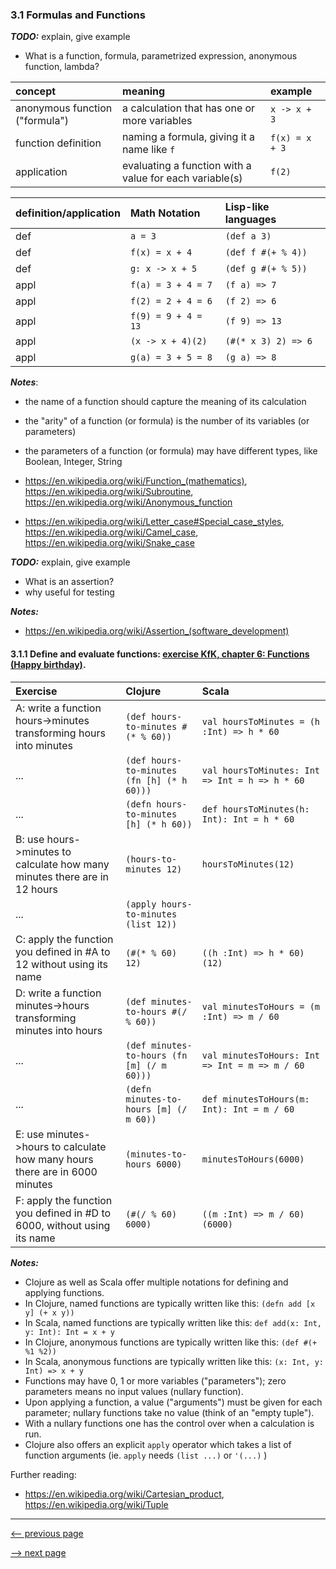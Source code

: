### 3.1 Formulas and Functions

___TODO:___ explain, give example

* What is a function, formula, parametrized expression, anonymous function, lambda?

concept | meaning | example
:---|:---|:---
anonymous function ("formula") | a calculation that has one or more variables | `x -> x + 3`
function definition | naming a formula, giving it a name like `f` | `f(x) = x + 3`
application | evaluating a function with a value for each variable(s) | `f(2)`

definition/application  |  Math Notation |  Lisp-like languages
:----|:----|:----
def  | `a = 3`               | `(def a 3)`
def  | `f(x) = x + 4`        | `(def f #(+ % 4))`
def  | `g: x -> x + 5`       | `(def g #(+ % 5))`
appl | `f(a) = 3 + 4 = 7`    | `(f a) => 7`
appl | `f(2) = 2 + 4 = 6`    | `(f 2) => 6`
appl | `f(9) = 9 + 4 = 13`   | `(f 9) => 13`
appl | `(x -> x + 4)(2)`     | `(#(* x 3) 2) => 6`
appl | `g(a) = 3 + 5 = 8`    | `(g a) => 8`

___Notes___:

* the name of a function should capture the meaning of its calculation
* the "arity" of a function (or formula) is the number of its variables (or parameters)
* the parameters of a function (or formula) may have different types, like Boolean, Integer, String
* <https://en.wikipedia.org/wiki/Function_(mathematics)>,
  <https://en.wikipedia.org/wiki/Subroutine>,
  <https://en.wikipedia.org/wiki/Anonymous_function>

* <https://en.wikipedia.org/wiki/Letter_case#Special_case_styles>, <https://en.wikipedia.org/wiki/Camel_case>, <https://en.wikipedia.org/wiki/Snake_case>

___TODO:___ explain, give example

* What is an assertion?
* why useful for testing

___Notes:___

* <https://en.wikipedia.org/wiki/Assertion_(software_development)>

####  3.1.1 Define and evaluate functions: [exercise KfK, chapter 6: Functions (Happy birthday)](http://kids.klipse.tech/clojure/2016/07/30/chapter-6.html).

Exercise | Clojure | Scala
:-------|:------|:------
A: write a function hours->minutes transforming hours into minutes | `(def hours-to-minutes #(* % 60))` | `val hoursToMinutes = (h :Int) => h * 60`
... | `(def hours-to-minutes (fn [h] (* h 60)))` | `val hoursToMinutes: Int => Int = h => h * 60`
... | `(defn hours-to-minutes [h] (* h 60))` | `def hoursToMinutes(h: Int): Int = h * 60`
B: use hours->minutes to calculate how many minutes there are in 12 hours | `(hours-to-minutes 12)` | `hoursToMinutes(12)`
... | `(apply hours-to-minutes (list 12))` |
C: apply the function you defined in #A to 12 without using its name | `(#(* % 60) 12)` | `((h :Int) => h * 60)(12)`
D: write a function minutes->hours transforming minutes into hours | `(def minutes-to-hours #(/ % 60))` | `val minutesToHours = (m :Int) => m / 60`
... | `(def minutes-to-hours (fn [m] (/ m 60)))` | `val minutesToHours: Int => Int = m => m / 60`
... | `(defn minutes-to-hours [m] (/ m 60))` | `def minutesToHours(m: Int): Int = m / 60`
E: use minutes->hours to calculate how many hours there are in 6000 minutes | `(minutes-to-hours 6000)` | `minutesToHours(6000)`
F: apply the function you defined in #D to 6000, without using its name | `(#(/ % 60) 6000)` | `((m :Int) => m / 60)(6000)`

___Notes:___

* Clojure as well as Scala offer multiple notations for defining and applying functions.
* In Clojure, named functions are typically  written like this: `(defn add [x y] (+ x y))`
* In Scala, named functions are typically  written like this: `def add(x: Int, y: Int): Int = x + y`
* In Clojure, anonymous functions are typically  written like this: `(def #(+ %1 %2))`
* In Scala, anonymous functions are typically  written like this: `(x: Int, y: Int) => x + y`
* Functions may have 0, 1 or more variables ("parameters"); zero parameters means no input values (nullary function).
* Upon applying a function, a value ("arguments") must be given for each parameter; nullary functions take no value (think of an "empty tuple").
* With a nullary functions one has the control over when a calculation is run.
* Clojure also offers an explicit `apply` operator which takes a list of function arguments (ie. `apply` needs `(list ...)` or ` '(...) ` )

Further reading:
* <https://en.wikipedia.org/wiki/Cartesian_product>, <https://en.wikipedia.org/wiki/Tuple>

-----------------

[<-- previous page](ch3_0_functions.md)

[--> next page](ch3_2_more_function_exercises.md)
